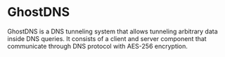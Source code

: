 # GhostDNS
GhostDNS is a DNS tunneling system that allows tunneling arbitrary data inside DNS queries. It consists of a client and server component that communicate through DNS protocol with AES-256 encryption.
